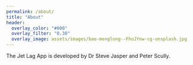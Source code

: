 ```yaml
---
permalink: /about/
title: "About"
header:
  overlay_color: "#000"
  overlay_filter: "0.30"
  overlay_image: assets/images/bao-menglong--FhoJYnw-cg-unsplash.jpg
---
```


The Jet Lag App is developed by Dr Steve Jasper and Peter Scully.
